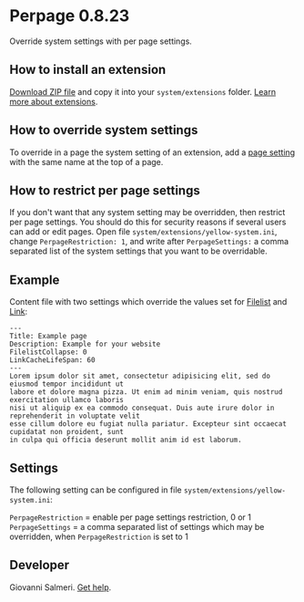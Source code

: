 Perpage 0.8.23
=================
Override system settings with per page settings.

## How to install an extension

[Download ZIP file](https://github.com/GiovanniSalmeri/yellow-perpage/archive/refs/heads/main.zip) and copy it into your `system/extensions` folder. [Learn more about extensions](https://github.com/annaesvensson/yellow-update).

## How to override system settings

To override in a page the system setting of an extension, add a [page setting](https://github.com/annaesvensson/yellow-core#settings-page) with the same name at the top of a page.

## How to restrict per page settings

If you don't want that any system setting may be overridden, then restrict per page settings. You should do this for security reasons if several users can add or edit pages. Open file `system/extensions/yellow-system.ini`, change `PerpageRestriction: 1`, and write after `PerpageSettings:` a comma separated list of the system settings that you want to be overridable.

## Example

Content file with two settings which override the values set for [Filelist](https://github.com/GiovanniSalmeri/yellow-filelist) and [Link](https://github.com/GiovanniSalmeri/yellow-link):

    ---
    Title: Example page
    Description: Example for your website
    FilelistCollapse: 0
    LinkCacheLifeSpan: 60
    ---
    Lorem ipsum dolor sit amet, consectetur adipisicing elit, sed do eiusmod tempor incididunt ut 
    labore et dolore magna pizza. Ut enim ad minim veniam, quis nostrud exercitation ullamco laboris 
    nisi ut aliquip ex ea commodo consequat. Duis aute irure dolor in reprehenderit in voluptate velit 
    esse cillum dolore eu fugiat nulla pariatur. Excepteur sint occaecat cupidatat non proident, sunt 
    in culpa qui officia deserunt mollit anim id est laborum.

## Settings

The following setting can be configured in file `system/extensions/yellow-system.ini`:

`PerpageRestriction` = enable per page settings restriction, 0 or 1  
`PerpageSettings` = a comma separated list of settings which may be overridden, when `PerpageRestriction` is set to 1  

## Developer

Giovanni Salmeri. [Get help](https://datenstrom.se/yellow/help/).
